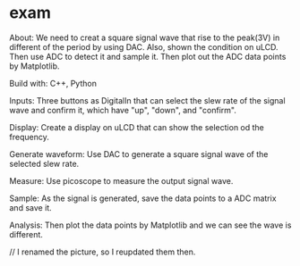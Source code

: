 # exam
About:
We need to creat a square signal wave that rise to the peak(3V) in different of the period by using DAC. Also, shown the condition on uLCD. Then use ADC to detect it and sample it. Then plot out the ADC data points by Matplotlib.

Build with:
C++, Python

Inputs:
Three buttons as DigitalIn that can select the slew rate of the signal wave and confirm it, which have "up", "down", and "confirm".

Display:
Create a display on uLCD that can show the selection od the frequency.

Generate waveform:
Use DAC to generate a square signal wave of the selected slew rate.

Measure:
Use picoscope to measure the output signal wave.

Sample:
As the signal is generated, save the data points to a ADC matrix and save it.

Analysis:
Then plot the data points by Matplotlib and we can see the wave is different.

// I renamed the picture, so I reupdated them then.

